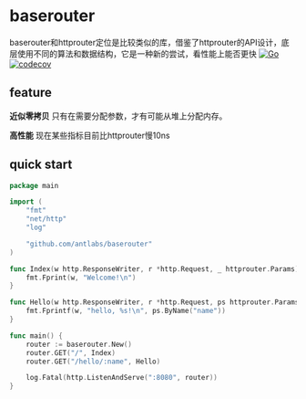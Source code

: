 # baserouter
baserouter和httprouter定位是比较类似的库，借鉴了httprouter的API设计，底层使用不同的算法和数据结构，它是一种新的尝试，看性能上能否更快
[![Go](https://github.com/antlabs/baserouter/workflows/Go/badge.svg)](https://github.com/antlabs/baserouter/actions)
[![codecov](https://codecov.io/gh/antlabs/baserouter/branch/master/graph/badge.svg)](https://codecov.io/gh/antlabs/baserouter)

## feature
**近似零拷贝** 只有在需要分配参数，才有可能从堆上分配内存。

**高性能** 现在某些指标目前比httprouter慢10ns

## quick start
```go
package main

import (
    "fmt"
    "net/http"
    "log"

    "github.com/antlabs/baserouter"
)

func Index(w http.ResponseWriter, r *http.Request, _ httprouter.Params) {
    fmt.Fprint(w, "Welcome!\n")
}

func Hello(w http.ResponseWriter, r *http.Request, ps httprouter.Params) {
    fmt.Fprintf(w, "hello, %s!\n", ps.ByName("name"))
}

func main() {
    router := baserouter.New()
    router.GET("/", Index)
    router.GET("/hello/:name", Hello)

    log.Fatal(http.ListenAndServe(":8080", router))
}
```
